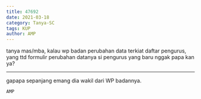```yaml
---
title: 47692
date: 2021-03-18
category: Tanya-SC
tags: KUP
author: AMP
---
```


tanya mas/mba, kalau wp badan perubahan data terkiat daftar pengurus, yang ttd formulir perubahan datanya si pengurus yang baru nggak papa kan ya?

---

gapapa sepanjang emang dia wakil dari WP badannya.

`AMP`

